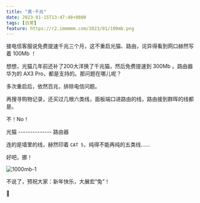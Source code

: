 ```yaml
---
title: "真·千兆"
date: 2023-01-15T13:47:48+0800
tags: [日常]
feature: https://r2.immmmm.com/2023/01/100mb.png
---
```


接电信客服说免费提速千兆三个月，这不重启光猫、路由，诧异得看到网口赫然写着 100Mb ！

<!--more-->

想想，光猫几年前还补了200大洋换了千兆猫，然后免费提速到 300Mb 。路由器华为的 AX3 Pro，都是支持的。那问题在哪儿呢？

多次重启后，依然百兆，排除电信问题。

再搜寻购物记录，还买过几根六类线，面板端口进路由的线，路由接到群晖的线都是。

不！No！

光猫 --------------  路由器

连的是墙里的线，赫然印着 `CAT 5`，纯得不能再纯的五类线……

好吧，挪！

![1000mb-1](https://r2.immmmm.com/2023/01/1000mb-1.png)

不说了，预祝大家：新年快乐，大展宏“兔”！

🐰